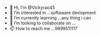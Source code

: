 - 👋 Hi, I’m @Vickyrao45
- 👀 I’m interested in ...softaware devlopment
- 🌱 I’m currently learning ...any thing i can
- 💞️ I’m looking to collaborate on ...
- 📫 How to reach me ...9899511117

<!---
Vickyrao45/Vickyrao45 is a ✨ special ✨ repository because its `README.md` (this file) appears on your GitHub profile.
You can click the Preview link to take a look at your changes.
--->
